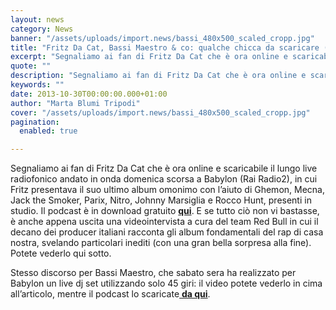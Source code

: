 ```yaml
---
layout: news
category: News
banner: "/assets/uploads/import.news/bassi_480x500_scaled_cropp.jpg"
title: "Fritz Da Cat, Bassi Maestro & co: qualche chicca da scaricare (e non solo)"
excerpt: "Segnaliamo ai fan di Fritz Da Cat che è ora online e scaricabile il lungo live radiofonico andato in onda domenica scorsa a Babylon (Rai Radio2), in cui Fritz presentava il suo ultimo album omonimo con l’aiuto di Ghemon, Mecna, Jack the Smoker, Parix, Nitro, Johnny Marsiglia e Rocco Hunt, presenti in studio. Il podcast [&hellip"
quote: ""
description: "Segnaliamo ai fan di Fritz Da Cat che è ora online e scaricabile il lungo live radiofonico andato in onda domenica scorsa a Babylon (Rai Radio2), in cui Fritz presentava il suo ultimo album omonimo con l’aiuto di Ghemon, Mecna, Jack the Smoker, Parix, Nitro, Johnny Marsiglia e Rocco Hunt, presenti in studio. Il podcast [&hellip"
keywords: ""
date: 2013-10-30T00:00:00.000+01:00
author: "Marta Blumi Tripodi"
cover: "/assets/uploads/import.news/bassi_480x500_scaled_cropp.jpg"
pagination:
  enabled: true

---
```


Segnaliamo ai fan di Fritz Da Cat che è ora online e scaricabile il lungo live radiofonico andato in onda domenica scorsa a Babylon (Rai Radio2), in cui Fritz presentava il suo ultimo album omonimo con l’aiuto di Ghemon, Mecna, Jack the Smoker, Parix, Nitro, Johnny Marsiglia e Rocco Hunt, presenti in studio. Il podcast è in download gratuito **[qui](http://www.radio2.rai.it/dl/portaleRadio/media/ContentItem-5e103849-8a37-497d-b589-edeaf273b33e.html "http://www.radio2.rai.it/dl/portaleRadio/media/ContentItem-5e103849-8a37-497d-b589-edeaf273b33e.html")**. E se tutto ciò non vi bastasse, è anche appena uscita una videointervista a cura del team Red Bull in cui il decano dei producer italiani racconta gli album fondamentali del rap di casa nostra, svelando particolari inediti (con una gran bella sorpresa alla fine). Potete vederlo qui sotto.  

Stesso discorso per Bassi Maestro, che sabato sera ha realizzato per Babylon un live dj set utilizzando solo 45 giri: il video potete vederlo in cima all’articolo, mentre il podcast lo scaricate[ **da qui**](http://www.radio2.rai.it/dl/portaleRadio/media/ContentItem-5e103849-8a37-497d-b589-edeaf273b33e.html "http://www.radio2.rai.it/dl/portaleRadio/media/ContentItem-5e103849-8a37-497d-b589-edeaf273b33e.html").